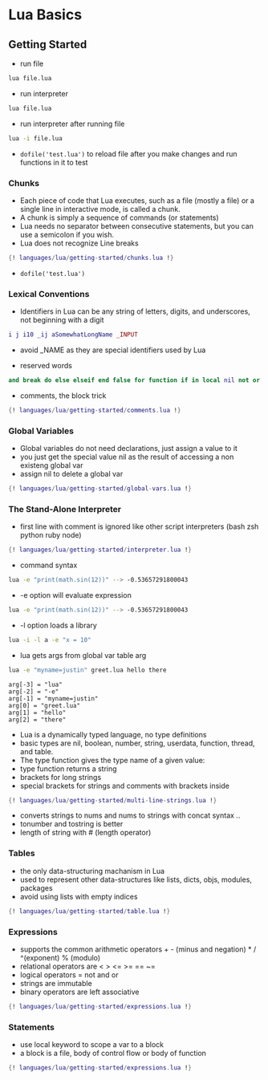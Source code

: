 # Lua Basics

## Getting Started

- run file

```sh
lua file.lua
```
- run interpreter

```sh
lua file.lua
```

- run interpreter after running file

```sh
lua -i file.lua
```

- ```dofile('test.lua')``` to reload file after you make changes and run functions in it to test

### Chunks

- Each piece of code that Lua executes, such as a file (mostly a file) or a single line in interactive mode, is called a chunk. 
- A chunk is simply a sequence of commands (or statements)
- Lua needs no separator between consecutive statements, but you can use a semicolon if you wish.
- Lua does not recognize Line breaks

```lua
{! languages/lua/getting-started/chunks.lua !}
```

- ```dofile('test.lua')```

### Lexical Conventions

- Identifiers in Lua can be any string of letters, digits, and underscores, not beginning with a digit

```lua
i j i10 _ij aSomewhatLongName _INPUT
```
- avoid _NAME as they are special identifiers used by Lua

- reserved words


```lua
and break do else elseif end false for function if in local nil not or repeat return then true until while
```
- comments, the block trick

```lua
{! languages/lua/getting-started/comments.lua !}
```

### Global Variables

- Global variables do not need declarations, just assign a value to it
- you just get the special value nil as the result of accessing a non existeng global var
- assign nil to delete a global var

```lua
{! languages/lua/getting-started/global-vars.lua !}
```

### The Stand-Alone Interpreter


- first line with comment is ignored like other script interpreters (bash zsh python ruby node)

```lua
{! languages/lua/getting-started/interpreter.lua !}
```



- command syntax
```sh
lua -e "print(math.sin(12))" --> -0.53657291800043
```

- -e option will evaluate expression

```sh
lua -e "print(math.sin(12))" --> -0.53657291800043
```

- -l option loads a library

```sh
lua -i -l a -e "x = 10"
```

- lua gets args from global var table arg

```sh
lua -e "myname=justin" greet.lua hello there
```

```
arg[-3] = "lua"
arg[-2] = "-e"
arg[-1] = "myname=justin"
arg[0] = "greet.lua"
arg[1] = "hello"
arg[2] = "there"
```

- Lua is a dynamically typed language, no type definitions
- basic types are nil, boolean, number, string, userdata, function, thread, and table. 
- The type function gives the type name of a given value:
- type function returns a string
- brackets for long strings
- special brackets for strings and comments with brackets inside

```lua
{! languages/lua/getting-started/multi-line-strings.lua !}
```

- converts strings to nums and nums to strings with concat syntax ..
- tonumber and tostring is better
- length of string with # (length operator)

### Tables

- the only data-structuring machanism in Lua
- used to represent other data-structures like lists, dicts, objs, modules, packages
- avoid using lists with empty indices

```lua
{! languages/lua/getting-started/table.lua !}
```

### Expressions

- supports the common arithmetic operators + - (minus and negation) * / ^(exponent) % (modulo)
- relational operators are < > <= >= == ~=
- logical operators = not and or
- strings are immutable
- binary operators are left associative

```lua
{! languages/lua/getting-started/expressions.lua !}
```

### Statements

- use local keyword to scope a var to a block
- a block is a file, body of control flow or body of function


```lua
{! languages/lua/getting-started/expressions.lua !}
```

